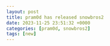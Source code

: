 ```yaml
---
layout: post
title: pram0d has released snowbros2
date: 2023-11-25 23:51:32 +0000
categories: [pram0d, snowbros2]
tags: [new]
---
```


